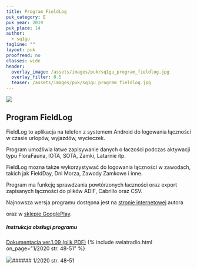 ```yaml
---
title: Program FieldLog
puk_category: E
puk_year: 2019
puk_place: 14
author: 
  - sq1gu
tagline: ""
layout: puk
proofread: no
classes: wide
header:
  overlay_image: /assets/images/puk/sq1gu_program_fieldlog.jpg
  overlay_filter: 0.5
  teaser: /assets/images/puk/sq1gu_program_fieldlog.jpg
---
```






 



![](assets/data/img/projects/2019-14-0.jpg) 



Program FieldLog
----------------





 FieldLog to aplikacja na telefon z systemem Android do logowania łączności w czasie urlopów, wyjazdów, wycieczek.

 Program umożliwia łatwe zapisywanie danych o łaczości podczas aktywacji typu FloraFauna, IOTA, SOTA, Zamki, Latarnie itp.

 FieldLog mozna także wykorzystywać do logowania łączności w zawodach, takich jak FieldDay, Dni Morza, Zawody Zamkowe i inne.

 Program ma funkcję sprawdzania powtórzonych łaczności oraz export zapisanych łączności do plików ADIF, Cabrillo oraz CSV.






 Najnowsza wersja programu dostępna jest na [stronie internetowej](http://sq1gu.tobis.com.pl/pl/programy/65-fieldlog) autora

 oraz w [sklepie GooglePlay](https://play.google.com/store/apps/details?id=appinventor.ai_goralla_kg.FieldLog&gl=PL).




##### Instrukcja obsługi programu



[Dokumentacja ver.1.09 (plik PDF)](http://sq1gu.tobis.com.pl/images/programy/FieldLog/FieldLog_manual_109.pdf)
{% include swiatradio.html on_page="1/2020 str. 48-51" %}





![](assets/img/logo/sr_logo_s.jpg)###### 1/2020 str. 48-51

 





 


